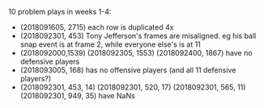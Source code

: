 10 problem plays in weeks 1-4:
* (2018091605, 2715) each row is duplicated 4x
* (2018092301, 453) Tony Jefferson's frames are misaligned. eg his ball snap event is at frame 2, while everyone else's is at 11
* (2018092000,1539) (2018092305, 1553) (2018092400, 1867) have no defensive players
* (2018093005, 168) has no offensive players (and all 11 defensive players?)
* (2018092301, 453, 14) (2018092301, 520, 17) (2018092301, 565, 11) (2018092301, 949, 35) have NaNs
